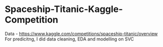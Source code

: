 # Spaceship-Titanic-Kaggle-Competition
Data - https://www.kaggle.com/competitions/spaceship-titanic/overview
For predicitng, I did data cleaning, EDA and modelling on SVC

